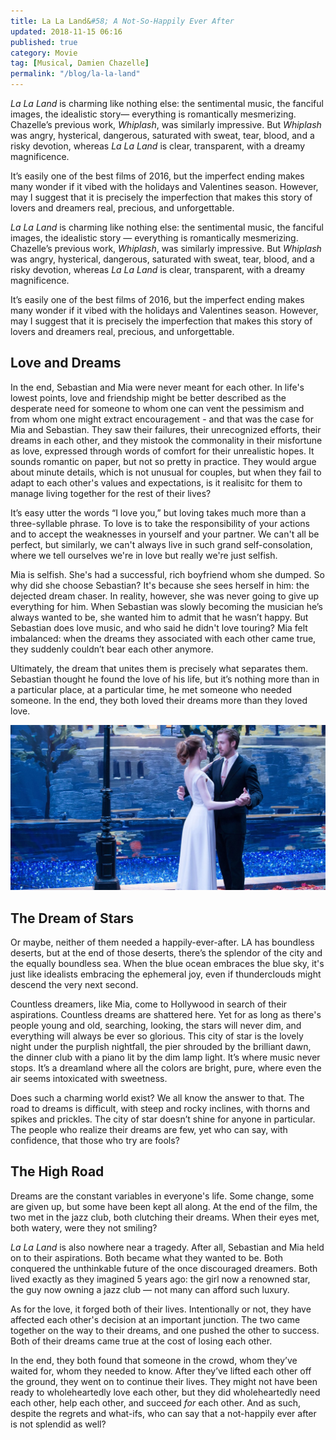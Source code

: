 ```yaml
---
title: La La Land&#58; A Not-So-Happily Ever After
updated: 2018-11-15 06:16
published: true
category: Movie
tag: [Musical, Damien Chazelle]
permalink: "/blog/la-la-land"
---
```


_La La Land_ is charming like nothing else: the sentimental music, the fanciful images, the idealistic story— everything is  romantically mesmerizing. Chazelle’s previous work, _Whiplash_, was similarly impressive. But _Whiplash_ was angry, hysterical, dangerous, saturated with sweat, tear, blood, and a risky devotion, whereas _La La Land_ is clear, transparent, with a dreamy magnificence.

It’s easily one of the best films of 2016, but the imperfect ending makes many wonder if it vibed with the holidays and Valentines season. However, may I suggest that it is precisely the imperfection that makes this story of lovers and dreamers real, precious, and unforgettable.

_La La Land_ is charming like nothing else: the sentimental music, the fanciful images, the idealistic story — everything is  romantically mesmerizing. Chazelle’s previous work, _Whiplash_, was similarly impressive. But _Whiplash_ was angry, hysterical, dangerous, saturated with sweat, tear, blood, and a risky devotion, whereas _La La Land_ is clear, transparent, with a dreamy magnificence.

It’s easily one of the best films of 2016, but the imperfect ending makes many wonder if it vibed with the holidays and Valentines season. However, may I suggest that it is precisely the imperfection that makes this story of lovers and dreamers real, precious, and unforgettable.

## Love and Dreams

In the end, Sebastian and Mia were never meant for each other. In life's lowest points, love and friendship might be better described as the desperate need for someone to whom one can vent the pessimism and from whom one might extract encouragement - and that was the case for Mia and Sebastian. They saw their failures, their unrecognized efforts, their dreams in each other, and they mistook the commonality in their misfortune as love, expressed through words of comfort for their unrealistic hopes. It sounds romantic on paper, but not so pretty in practice. They would argue about minute details, which is not unusual for couples, but when they fail to adapt to each other's values and expectations, is it realisitc for them to manage living together for the rest of their lives?

It’s easy utter the words “I love you,” but loving takes much more than a three-syllable phrase. To love is to take the responsibility of your actions and to accept the weaknesses in yourself and your partner. We can't all be perfect, but similarly, we can't always live in such grand self-consolation, where we tell ourselves we're in love but really we're just selfish.

Mia is selfish. She's had a successful, rich boyfriend whom she dumped. So why did she choose Sebastian? It's because she sees herself in him: the dejected dream chaser. In reality, however, she was never going to give up everything for him. When Sebastian was slowly becoming the musician he’s always wanted to be, she wanted him to admit that he wasn’t happy. But Sebastian does love music, and who said he didn't love touring? Mia felt imbalanced: when the dreams they associated with each other came true, they suddenly couldn’t bear each other anymore.

Ultimately, the dream that unites them is precisely what separates them. Sebastian thought he found the love of his life, but it’s nothing more than in a particular place, at a particular time, he met someone who needed someone. In the end, they both loved their dreams more than they loved love.

![cover](https://raw.githubusercontent.com/law-wang/moodblog/master/assets/images/LLL1.jpg)

## The Dream of Stars

Or maybe, neither of them needed a happily-ever-after. LA has boundless deserts, but at the end of those deserts, there’s the splendor of the city and the equally boundless sea. When the blue ocean embraces the blue sky, it's just like idealists embracing the ephemeral joy, even if thunderclouds might descend the very next second.

Countless dreamers, like Mia, come to Hollywood in search of their aspirations. Countless dreams are shattered here. Yet for as long as there's people young and old, searching, looking, the stars will never dim, and everything will always be ever so glorious. This city of star is the lovely night under the purplish nightfall, the pier shrouded by the brilliant dawn, the dinner club with a piano lit by the dim lamp light. It’s where music never stops. It’s a dreamland where all the colors are bright, pure, where even the air seems intoxicated with sweetness.

Does such a charming world exist? We all know the answer to that. The road to dreams is difficult, with steep and rocky inclines, with thorns and spikes and prickles. The city of star doesn’t shine for anyone in particular. The people who realize their dreams are few, yet who can say, with confidence, that those who try are fools?

## The High Road

Dreams are the constant variables in everyone's life. Some change, some are given up, but some have been kept all along. At the end of the film, the two met in the jazz club, both clutching their dreams. When their eyes met, both watery, were they not smiling?

_La La Land_ is also nowhere near a tragedy. After all, Sebastian and Mia held on to their aspirations. Both became what they wanted to be. Both conquered the unthinkable future of the once discouraged dreamers. Both lived exactly as they imagined 5 years ago: the girl now a renowned star, the guy now owning a jazz club — not many can afford such luxury.

As for the love, it forged both of their lives. Intentionally or not, they have affected each other's decision at an important junction. The two came together on the way to their dreams, and one pushed the other to success. Both of their dreams came true at the cost of losing each other.

In the end, they both found that someone in the crowd, whom they’ve waited for, whom they needed to know. After they’ve lifted each other off the ground, they went on to continue their lives. They might not have been ready to wholeheartedly love each other, but they did wholeheartedly need each other, help each other, and succeed _for_ each other. And as such, despite the regrets and what-ifs, who can say that a not-happily ever after is not splendid as well?
